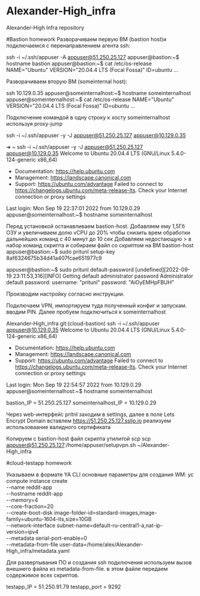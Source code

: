 # Alexander-High_infra
Alexander-High Infra repository

#Bastion homework
Разворачиваем первую ВМ (bastion host)и подключаемся с перенаправлением агента ssh:

ssh -i ~/.ssh/appuser -A appuser@51.250.25.127
appuser@bastion:~$ hostname
bastion
appuser@bastion:~$ cat /etc/os-release
NAME="Ubuntu"
VERSION="20.04.4 LTS (Focal Fossa)"
ID=ubuntu
...

Разворачиваем вторую ВМ (someinternal host):

ssh 10.129.0.35
appuser@someinternalhost:~$ hostname
someinternalhost
appuser@someinternalhost:~$ cat /etc/os-release
NAME="Ubuntu"
VERSION="20.04.4 LTS (Focal Fossa)"
ID=ubuntu
...

Подключение командой в одну строку к хосту someinternalhost используя proxy-jump

ssh -i ~/.ssh/appuser -y -J appuser@51.250.25.127 appuser@10.129.0.35

➜  ~ ssh -i ~/.ssh/appuser -y -J appuser@51.250.25.127 appuser@10.129.0.35
Welcome to Ubuntu 20.04.4 LTS (GNU/Linux 5.4.0-124-generic x86_64)

 * Documentation:  https://help.ubuntu.com
 * Management:     https://landscape.canonical.com
 * Support:        https://ubuntu.com/advantage
Failed to connect to https://changelogs.ubuntu.com/meta-release-lts. Check your Internet connection or proxy settings

Last login: Mon Sep 19 22:37:01 2022 from 10.129.0.29
appuser@someinternalhost:~$ hostname
someinternalhost

Перед установкой останавливаем bastion-host. Добавляем ему 1,5Гб ОЗУ и увеличиваем долю vCPU до 20% чтобы снизить врем обработки дальнейших команд с 40 минут до 10 сек
Добавляем недостающую > в набор команд скрипта и собираем файл со скриптом на ВМ bastion-host
appuser@bastion:~$ sudo pritunl setup-key
8af6324675b34d41a407fcae651977c9

appuser@bastion:~$ sudo pritunl default-password
[undefined][2022-09-19 23:11:53,316][INFO] Getting default administrator password
Administrator default password:
  username: "pritunl"
  password: "AiOyEMHpFBUH"

Производим настройку согласно инструкции.

Подключаем VPN, импортируем туда полученный конфиг и запускам. вводим PIN. Далее пробуем подключиться к someinternalhost

Alexander-High_infra git:(cloud-bastion) ssh -i ~/.ssh/appuser appuser@10.129.0.35
Welcome to Ubuntu 20.04.4 LTS (GNU/Linux 5.4.0-124-generic x86_64)

 * Documentation:  https://help.ubuntu.com
 * Management:     https://landscape.canonical.com
 * Support:        https://ubuntu.com/advantage
Failed to connect to https://changelogs.ubuntu.com/meta-release-lts. Check your Internet connection or proxy settings

Last login: Mon Sep 19 22:54:57 2022 from 10.129.0.29
appuser@someinternalhost:~$ hostname
someinternalhost

bastion_IP = 51.250.25.127
someinternalhost_IP = 10.129.0.29

Через web-интерфейс pritnl заходим в settings, далее в поле Lets Encrypt Domain вставлем https://51.250.25.127.sslip.io реализуем использоваание валидного сертификата

Копируем с bastion-host файл скрипта утилитой scp
scp appuser@51.250.25.127:/home/appuser/setupvpn.sh ~/Alexander-High_infra

#cloud-testapp homework

Указываем в формате YA CLI основные параметры для создания WM:
yc compute instance create \
  --name reddit-app \
  --hostname reddit-app \
  --memory=4 \
  --core-fraction=20 \
  --create-boot-disk image-folder-id=standard-images,image-family=ubuntu-1604-lts,size=10GB \
  --network-interface subnet-name=default-ru-central1-a,nat-ip-version=ipv4 \
  --metadata serial-port-enable=0 \
  --metadata-from-file user-data=/home/alex/Alexander-High_infra/metadata.yaml

  Для развертывания ПО и создания ssh подключения используем вызов внешнего файла из metadata-from-file. в этом файле передаем содержимое всех скриптов.

  testapp_IP = 51.250.91.79
  testapp_port = 9292
